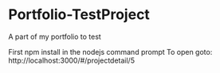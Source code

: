 # Portfolio-TestProject
A part of my portfolio to test

First npm install in the nodejs command prompt
To open goto: http://localhost:3000/#/projectdetail/5